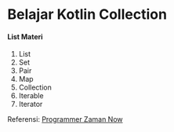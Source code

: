 # Belajar Kotlin Collection
#### List Materi
1. List
2. Set
3. Pair
4. Map
5. Collection
6. Iterable
7. Iterator

Referensi:  [Programmer Zaman Now](https://www.youtube.com/ProgrammerZamanNow)